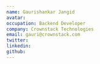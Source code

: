 ```yaml
---
name: Gaurishankar Jangid
avatar:
occupation: Backend Developer
company: Crownstack Technologies
email: gauri@crownstack.com
twitter:
linkedin:
github:
---
```

